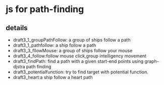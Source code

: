 # js for path-finding

## details
 - draft3_1_groupPathFollow: a group of ships follow a path
 - draft3_1_pathfollow: a ship follow a path
 - draft3_3_fllowMouse: a group of ships follow your mouse
 - draft3_4_follow:follow mouse click,group intelligency movement
 - draft3_findPath: find a path with a given start-end points using graph-djstra path finding
 - draft3_potentialfunction: try to find target with potential function.
 - draft3_heart:a ship follow a heart path
